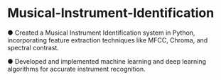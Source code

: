 # Musical-Instrument-Identification
●	Created a Musical Instrument Identification system in Python, incorporating feature extraction techniques like MFCC, Chroma, and spectral contrast.

●	Developed and implemented machine learning and deep learning algorithms for accurate instrument recognition.
